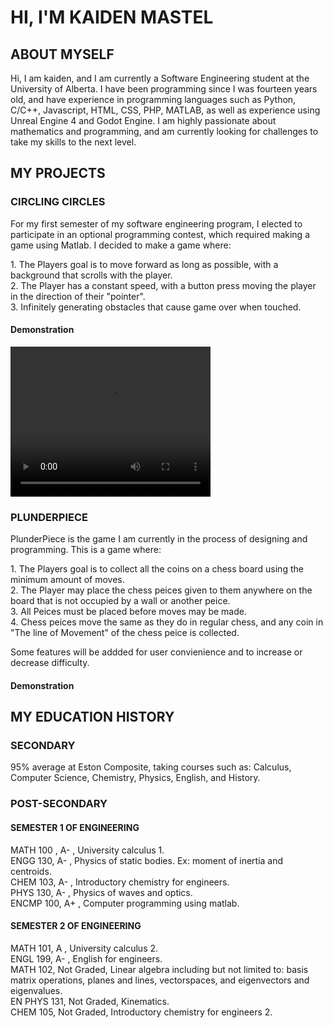 <link rel="stylesheet" href="indexstyle.css">
<title>Kaiden's Page</title>
<body>
<h1>HI, I'M KAIDEN MASTEL</h1>
<h2>ABOUT MYSELF</h2>
<p>Hi, I am kaiden, and I am currently a Software Engineering student at the University of Alberta. I have been programming since I was fourteen years old, and have experience in programming languages such as Python, C/C++, Javascript, HTML, CSS, PHP, MATLAB, as well as experience using Unreal Engine 4 and Godot Engine. I am highly passionate about mathematics and programming, and am currently looking for challenges to take my skills to the next level.</p>

<h2>MY PROJECTS</h2>
<h3>CIRCLING CIRCLES</h3>
<p>For my first semester of my software engineering program, I elected to participate in an optional programming contest, which required making a game using Matlab. I decided to make a game where:</p>
<p>
1. The Players goal is to move forward as long as possible, with a background that scrolls with the player.<br>
2. The Player has a constant speed, with a button press moving the player in the direction of their "pointer".<br>
3. Infinitely generating obstacles that cause game over when touched.<br>
</p>
<h4>Demonstration</h4>
<video width="320" height="240" controls>
  <source src=”https://youtu.be/Hv1NL6Pl3_s” type=video/mp4>
</video>

<h3>PLUNDERPIECE</h3>
<p>PlunderPiece is the game I am currently in the process of designing and programming. This is a game where:</p>
<p>
1. The Players goal is to collect all the coins on a chess board using the minimum amount of moves.<br>
2. The Player may place the chess peices given to them anywhere on the board that is not occupied by a wall or another peice.<br>
3. All Peices must be placed before moves may be made.<br>
4. Chess peices move the same as they do in regular chess, and any coin in "The line of Movement" of the chess peice is collected.
</p>
<p>Some features will be addded for user convienience and to increase or decrease difficulty.</p>
<h4>Demonstration</h4>

<h2>MY EDUCATION HISTORY</h2>
<h3>SECONDARY</h3>
<p>95% average at Eston Composite, taking courses such as: Calculus, Computer Science, Chemistry, Physics, English, and History.</p>
<h3>POST-SECONDARY</h3>
<h4>SEMESTER 1 OF ENGINEERING</h4>
<p>
MATH 100 , A- , University calculus 1.<br>
ENGG 130, A- , Physics of static bodies. Ex: moment of inertia and centroids.<br>
CHEM 103, A- , Introductory chemistry for engineers.<br>
PHYS 130, A- , Physics of waves and optics.<br>
ENCMP 100, A+ , Computer programming using matlab.<br>
</p>
<h4>SEMESTER 2 OF ENGINEERING</h4>
<p>
MATH 101, A , University calculus 2.<br>
ENGL 199, A- , English for engineers.<br>
MATH 102, Not Graded, Linear algebra including but not limited to: basis matrix operations, planes and lines, vectorspaces, and eigenvectors and eigenvalues.<br>
EN PHYS 131, Not Graded, Kinematics.<br>
CHEM 105, Not Graded, Introductory chemistry for engineers 2.<br>
</p>
</body>
